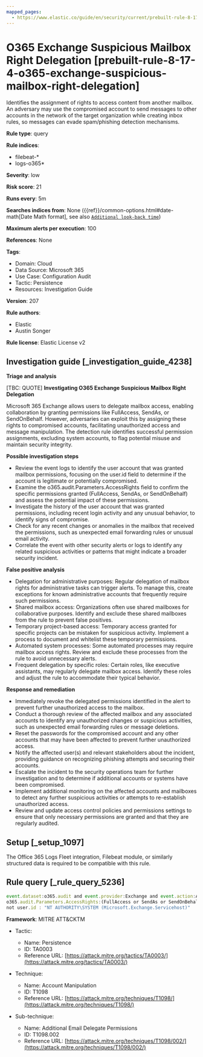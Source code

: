```yaml
---
mapped_pages:
  - https://www.elastic.co/guide/en/security/current/prebuilt-rule-8-17-4-o365-exchange-suspicious-mailbox-right-delegation.html
---
```


# O365 Exchange Suspicious Mailbox Right Delegation [prebuilt-rule-8-17-4-o365-exchange-suspicious-mailbox-right-delegation]

Identifies the assignment of rights to access content from another mailbox. An adversary may use the compromised account to send messages to other accounts in the network of the target organization while creating inbox rules, so messages can evade spam/phishing detection mechanisms.

**Rule type**: query

**Rule indices**:

* filebeat-*
* logs-o365*

**Severity**: low

**Risk score**: 21

**Runs every**: 5m

**Searches indices from**: None ({{ref}}/common-options.html#date-math[Date Math format], see also [`Additional look-back time`](docs-content://solutions/security/detect-and-alert/create-detection-rule.md#rule-schedule))

**Maximum alerts per execution**: 100

**References**: None

**Tags**:

* Domain: Cloud
* Data Source: Microsoft 365
* Use Case: Configuration Audit
* Tactic: Persistence
* Resources: Investigation Guide

**Version**: 207

**Rule authors**:

* Elastic
* Austin Songer

**Rule license**: Elastic License v2

## Investigation guide [_investigation_guide_4238]

**Triage and analysis**

[TBC: QUOTE]
**Investigating O365 Exchange Suspicious Mailbox Right Delegation**

Microsoft 365 Exchange allows users to delegate mailbox access, enabling collaboration by granting permissions like FullAccess, SendAs, or SendOnBehalf. However, adversaries can exploit this by assigning these rights to compromised accounts, facilitating unauthorized access and message manipulation. The detection rule identifies successful permission assignments, excluding system accounts, to flag potential misuse and maintain security integrity.

**Possible investigation steps**

* Review the event logs to identify the user account that was granted mailbox permissions, focusing on the user.id field to determine if the account is legitimate or potentially compromised.
* Examine the o365.audit.Parameters.AccessRights field to confirm the specific permissions granted (FullAccess, SendAs, or SendOnBehalf) and assess the potential impact of these permissions.
* Investigate the history of the user account that was granted permissions, including recent login activity and any unusual behavior, to identify signs of compromise.
* Check for any recent changes or anomalies in the mailbox that received the permissions, such as unexpected email forwarding rules or unusual email activity.
* Correlate the event with other security alerts or logs to identify any related suspicious activities or patterns that might indicate a broader security incident.

**False positive analysis**

* Delegation for administrative purposes: Regular delegation of mailbox rights for administrative tasks can trigger alerts. To manage this, create exceptions for known administrative accounts that frequently require such permissions.
* Shared mailbox access: Organizations often use shared mailboxes for collaborative purposes. Identify and exclude these shared mailboxes from the rule to prevent false positives.
* Temporary project-based access: Temporary access granted for specific projects can be mistaken for suspicious activity. Implement a process to document and whitelist these temporary permissions.
* Automated system processes: Some automated processes may require mailbox access rights. Review and exclude these processes from the rule to avoid unnecessary alerts.
* Frequent delegation by specific roles: Certain roles, like executive assistants, may regularly delegate mailbox access. Identify these roles and adjust the rule to accommodate their typical behavior.

**Response and remediation**

* Immediately revoke the delegated permissions identified in the alert to prevent further unauthorized access to the mailbox.
* Conduct a thorough review of the affected mailbox and any associated accounts to identify any unauthorized changes or suspicious activities, such as unexpected email forwarding rules or message deletions.
* Reset the passwords for the compromised account and any other accounts that may have been affected to prevent further unauthorized access.
* Notify the affected user(s) and relevant stakeholders about the incident, providing guidance on recognizing phishing attempts and securing their accounts.
* Escalate the incident to the security operations team for further investigation and to determine if additional accounts or systems have been compromised.
* Implement additional monitoring on the affected accounts and mailboxes to detect any further suspicious activities or attempts to re-establish unauthorized access.
* Review and update access control policies and permissions settings to ensure that only necessary permissions are granted and that they are regularly audited.


## Setup [_setup_1097]

The Office 365 Logs Fleet integration, Filebeat module, or similarly structured data is required to be compatible with this rule.


## Rule query [_rule_query_5236]

```js
event.dataset:o365.audit and event.provider:Exchange and event.action:Add-MailboxPermission and
o365.audit.Parameters.AccessRights:(FullAccess or SendAs or SendOnBehalf) and event.outcome:success and
not user.id : "NT AUTHORITY\SYSTEM (Microsoft.Exchange.Servicehost)"
```

**Framework**: MITRE ATT&CKTM

* Tactic:

    * Name: Persistence
    * ID: TA0003
    * Reference URL: [https://attack.mitre.org/tactics/TA0003/](https://attack.mitre.org/tactics/TA0003/)

* Technique:

    * Name: Account Manipulation
    * ID: T1098
    * Reference URL: [https://attack.mitre.org/techniques/T1098/](https://attack.mitre.org/techniques/T1098/)

* Sub-technique:

    * Name: Additional Email Delegate Permissions
    * ID: T1098.002
    * Reference URL: [https://attack.mitre.org/techniques/T1098/002/](https://attack.mitre.org/techniques/T1098/002/)



